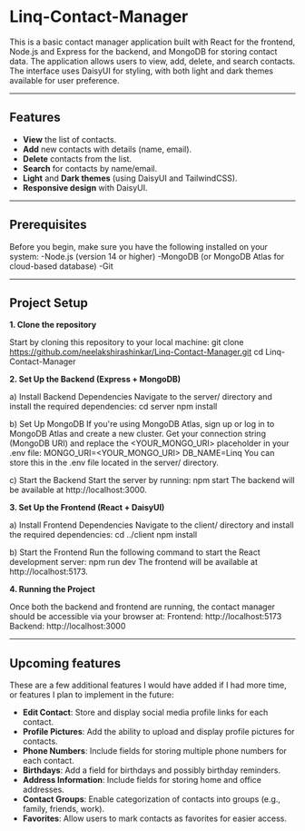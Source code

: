 # Linq-Contact-Manager

This is a basic contact manager application built with React for the frontend, Node.js and Express for the backend, and MongoDB for storing contact data. The application allows users to view, add, delete, and search contacts. The interface uses DaisyUI for styling, with both light and dark themes available for user preference.

---
## Features

- **View** the list of contacts.
- **Add** new contacts with details (name, email).
- **Delete** contacts from the list.
- **Search** for contacts by name/email.
- **Light** and **Dark themes** (using DaisyUI and TailwindCSS).
- **Responsive design** with DaisyUI.
---

## Prerequisites

Before you begin, make sure you have the following installed on your system:
-Node.js (version 14 or higher)
-MongoDB (or MongoDB Atlas for cloud-based database)
-Git

---
## Project Setup

**1. Clone the repository**

Start by cloning this repository to your local machine:
git clone https://github.com/neelakshirashinkar/Linq-Contact-Manager.git
cd Linq-Contact-Manager

**2. Set Up the Backend (Express + MongoDB)**

a) Install Backend Dependencies
Navigate to the server/ directory and install the required dependencies:
cd server
npm install

b) Set Up MongoDB
If you're using MongoDB Atlas, sign up or log in to MongoDB Atlas and create a new cluster.
Get your connection string (MongoDB URI) and replace the <YOUR_MONGO_URI> placeholder in your .env file:
MONGO_URI=<YOUR_MONGO_URI>
DB_NAME=Linq
You can store this in the .env file located in the server/ directory.

c) Start the Backend
Start the server by running:
npm start
The backend will be available at http://localhost:3000.

**3. Set Up the Frontend (React + DaisyUI)**

a) Install Frontend Dependencies
Navigate to the client/ directory and install the required dependencies:
cd ../client
npm install

b) Start the Frontend
Run the following command to start the React development server:
npm run dev
The frontend will be available at http://localhost:5173.

**4. Running the Project**

Once both the backend and frontend are running, the contact manager should be accessible via your browser at:
Frontend: http://localhost:5173
Backend: http://localhost:3000

---

## Upcoming features

These are a few additional features I would have added if I had more time, or features I plan to implement in the future:

- **Edit Contact**: Store and display social media profile links for each contact.
- **Profile Pictures**: Add the ability to upload and display profile pictures for contacts.
- **Phone Numbers**: Include fields for storing multiple phone numbers for each contact.
- **Birthdays**: Add a field for birthdays and possibly birthday reminders.
- **Address Information**: Include fields for storing home and office addresses.
- **Contact Groups**: Enable categorization of contacts into groups (e.g., family, friends, work).
- **Favorites**: Allow users to mark contacts as favorites for easier access.






